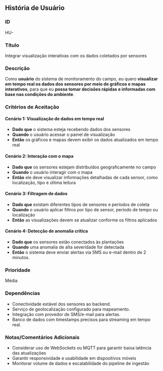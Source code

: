 ## História de Usuário

### ID  
HU-

### Título  
Integrar visualização interativas com os dados coletados por sensores 

### Descrição 
Como **usuário** do sistema de monitoramento do campo, eu quero **visualizar em tempo real os dados dos sensores por meio de gráficos e mapas interativos**,
para que eu **possa tomar decisões rápidas e informadas com base nas condições do ambiente**.

### Critérios de Aceitação

#### Cenário 1: Visualização de dados em tempo real
- **Dado que** o sistema esteja recebendo dados dos sensores
- **Quando** o usuário acessar o painel de visualização
- **Então** os gráficos e mapas devem exibir os dados atualizados em tempo real

#### Cenário 2: Interação com o mapa
- **Dado que** os sensores estejam distribuídos geograficamente no campo
- **Quando** o usuário interagir com o mapa
- **Então** ele deve visualizar informações detalhadas de cada sensor, como localização, tipo e última leitura

#### Cenário 3: Filtragem de dados
- **Dado que** existam diferentes tipos de sensores e períodos de coleta
- **Quando** o usuário aplicar filtros por tipo de sensor, período de tempo ou localização
- **Então** as visualizações devem se atualizar conforme os filtros aplicados

#### Cenário 4: Detecção de anomalia crítica
- **Dado que** os sensores estão conectados às plantações
- **Quando** uma anomalia de alta severidade for detectada
- **Então** o sistema deve enviar alertas via SMS ou e-mail dentro de 2 minutos.

### Prioridade  
Média

### Dependências 
- Conectividade estável dos sensores ao backend.
- Serviço de geolocalização configurado para mapeamento.
- Integração com provedor de SMS/e-mail para alertas.
- Banco de dados com timestamps precisos para streaming em tempo real.

### Notas/Comentários Adicionais
- Considerar uso de WebSockets ou MQTT para garantir baixa latência das atualizações
- Garantir responsividade e usabilidade em dispositivos móveis
- Monitorar volume de dados e escalabilidade do pipeline de ingestão

